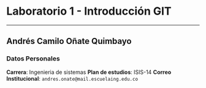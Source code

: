 # Laboratorio 1 - Introducción GIT
---
## Andrés Camilo Oñate Quimbayo

### Datos Personales

  **Carrera**: Ingenieria de sistemas
  **Plan de estudios**: ISIS-14
  **Correo Institucional**: `andres.onate@mail.escuelaing.edu.co`
